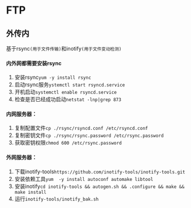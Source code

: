 # FTP

## 外传内
基于rsync`(用于文件传输)`和inotify`(用于文件变动检测)`

#### 内外网都需要安装rsync
1. 安装rsync`yum -y install rsync`
2. 启动rsync服务`ystemctl start rsyncd.service`
3. 开机启动`systemctl enable rsyncd.service`
4. 检查是否已经成功启动`netstat -lnp|grep 873`

#### 内网服务器：
1. 复制配置文件`cp ./rsync/rsyncd.conf /etc/rsyncd.conf`
2. 复制密钥文件`cp ./rsync/rsync.password /etc/rsync.password`
3. 获取密钥权限`chmod 600 /etc/rsync.password`

#### 外网服务器：
1. 下载inotify-tools`https://github.com/inotify-tools/inotify-tools.git`
2. 安装依赖工具`yum  -y install autoconf automake libtool`
3. 安装inotify`cd inotify-tools && autogen.sh && .configure && make && make install`
4. 运行`inotify-tools/inotify_bak.sh`
